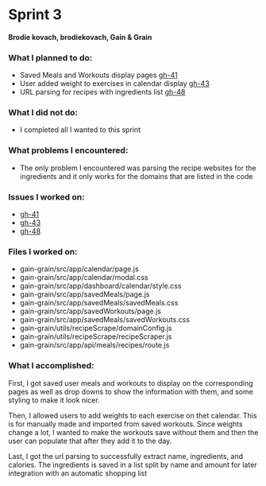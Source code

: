 # Sprint 3
#### Brodie kovach, brodiekovach, Gain & Grain

### What I planned to do:
* Saved Meals and Workouts display pages [gh-41](https://github.com/utk-cs340-fall24/Gain-Grain/issues/41)
* User added weight to exercises in calendar display [gh-43](https://github.com/utk-cs340-fall24/Gain-Grain/issues/43)
* URL parsing for recipes with ingredients list [gh-48](https://github.com/utk-cs340-fall24/Gain-Grain/issues/48)

### What I did not do:
* I completed all I wanted to this sprint

### What problems I encountered:
* The only problem I encountered was parsing the recipe websites for the ingredients and it only works for the domains that are listed in the code

### Issues I worked on:
* [gh-41](https://github.com/utk-cs340-fall24/Gain-Grain/issues/41)
* [gh-43](https://github.com/utk-cs340-fall24/Gain-Grain/issues/43)
* [gh-48](https://github.com/utk-cs340-fall24/Gain-Grain/issues/48)

### Files I worked on:
* gain-grain/src/app/calendar/page.js
* gain-grain/src/app/calendar/modal.css
* gain-grain/src/app/dashboard/calendar/style.css
* gain-grain/src/app/savedMeals/page.js
* gain-grain/src/app/savedMeals/savedMeals.css
* gain-grain/src/app/savedWorkouts/page.js
* gain-grain/src/app/savedMeals/savedWorkouts.css
* gain-grain/utils/recipeScrape/domainConfig.js
* gain-grain/utils/recipeScrape/recipeScraper.js
* gain-grain/src/app/api/meals/recipes/route.js

### What I accomplished:

First, I got saved user meals and workouts to display on the corresponding pages as well as drop downs to show the information with them, and some styling to make it look nicer.

Then, I allowed users to add weights to each exercise on thet calendar. This is for manually made and imported from saved workouts. Since weights change a lot, I wanted to make the workouts save without them and then the user can populate that after they add it to the day.

Last, I got the url parsing to successfully extract name, ingredients, and calories. The ingredients is saved in a list split by name and amount for later integration with an automatic shopping list
